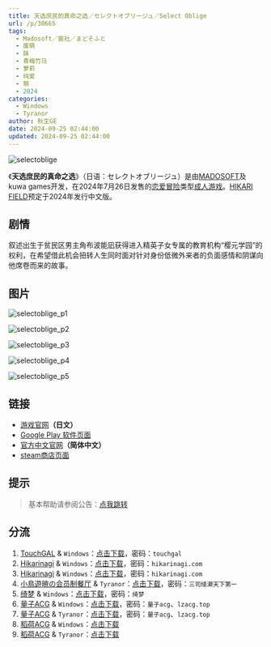 ```yaml
---
title: 天选庶民的真命之选／セレクトオブリージュ／Select Oblige
url: /p/30665
tags:
  - Madosoft／窗社／まどそふと
  - 废萌
  - 妹
  - 青梅竹马
  - 萝莉
  - 纯爱
  - 萌
  - 2024
categories:
  - Windows
  - Tyranor
author: 秋生GE
date: 2024-09-25 02:44:00
updated: 2024-09-25 02:44:00
---
```


![selectoblige](https://static.saop.cc/vns/img/selectoblige.webp)

《**天选庶民的真命之选**》（日语：セレクトオブリージュ）是由[MADOSOFT](https://zh.wikipedia.org/w/index.php?title=MADOSOFT&action=edit&redlink=1)及kuwa games开发，在2024年7月26日发售的[恋爱冒险](https://zh.wikipedia.org/wiki/戀愛冒險)类型[成人游戏](https://zh.wikipedia.org/wiki/日本成人遊戲)。[HIKARI FIELD](https://zh.wikipedia.org/wiki/HIKARI_FIELD)预定于2024年发行中文版。

<!--more-->

## 剧情

叙述出生于贫民区男主角布波能凪获得进入精英子女专属的教育机构“樱元学园”的权利，在希望借此机会扭转人生同时面对针对身份低微外来者的负面感情和阴谋向他席卷而来的故事。

## 图片

![selectoblige_p1](https://static.saop.cc/vns/img/selectoblige_p1.webp)

![selectoblige_p2](https://static.saop.cc/vns/img/selectoblige_p2.webp)

![selectoblige_p3](https://static.saop.cc/vns/img/selectoblige_p3.webp)

![selectoblige_p4](https://static.saop.cc/vns/img/selectoblige_p4.webp)

![selectoblige_p5](https://static.saop.cc/vns/img/selectoblige_p5.webp)

## 链接

- [游戏官网](https://selectoblige.com/)**（日文）**
- [Google Play 软件页面](https://play.google.com/store/apps/details?id=com.madosoft.selectoblige_GP)
- [官方中文官网](https://www.hikarifield.co.jp/selectoblige/)**（简体中文）**
- [steam商店页面](https://store.steampowered.com/app/2947250/_/)

## 提示

> 基本帮助请参阅公告：[点我跳转](/p/announcement/)

## 分流

1. [TouchGAL](https://touchgal.net/) & `Windows`：[点击下载](https://pan.touchgal.net/s/ljdxC7)，密码：`touchgal`
2. [Hikarinagi](https://www.hikarinagi.com/) & `Windows`：[点击下载](https://pan.himoe.uk/s/j1zfM)，密码：`hikarinagi.com`
3. [Hikarinagi](https://www.hikarinagi.com/) & `Windows`：[点击下载](https://pan.himoe.uk/s/moACK)，密码：`hikarinagi.com`
4. [小鳥遊暁の会员制餐厅](https://t-satoru.top/) & `Tyranor`：[点击下载](https://pan.t-satoru.top/ode5/Galgames/%E3%80%90%E8%87%AA%E5%B0%81%E5%8C%85%E3%80%91%E5%8E%9F%E5%88%9B%E4%BD%9C%E5%93%81/SelectOblige)，密码：`三司绫濑天下第一`
5. [绮梦](https://acgs.one/) & `Windows`：[点击下载](https://acgs.one/game/549.html)，密码：`绮梦`
6. [量子ACG](https://lzacg.org/) & `Windows`：[点击下载](https://lzacg.org/8064)，密码：`量子acg`、`lzacg.top`
7. [量子ACG](https://lzacg.org/) & `Tyranor`：[点击下载](https://lzacg.org/8078)，密码：`量子acg`、`lzacg.top`
8. [稻荷ACG](https://amoebi.com/) & `Windows`：[点击下载](https://sakustar.com/art/13325)
9. [稻荷ACG](https://amoebi.com/) & `Tyranor`：[点击下载](https://sakustar.com/art/13940)
